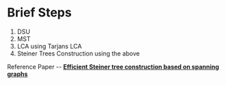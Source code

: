 # Brief Steps
1. DSU
2. MST
5. LCA using Tarjans LCA
6. Steiner Trees Construction using the above 


Reference Paper -- [**Efficient Steiner tree construction based on spanning graphs**](https://ieeexplore.ieee.org/document/1291582)
